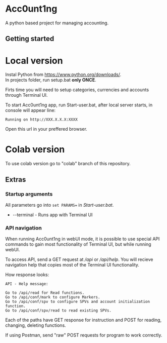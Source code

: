 # Acc0unt1ng

A python based project for managing accounting.

## Getting started 

# Local version

Instal Python from https://www.python.org/downloads/. <br>
In projects folder, run setup.bat **only ONCE**. <br>

Firts time you will need to setup categories, currencies and accounts through Terminal UI.

To start Acc0unt1ng app, run Start-user.bat, after local server starts, in console will appear line:

```
Running on http://XXX.X.X.X:XXXX
```

Open this url in your preffered browser.

# Colab version

To use colab version go to "colab" branch of this repository.


## Extras

### Startup arguments

All parameters go into `set PARAMS=` in *Start-user.bat*.

* --terminal - Runs app with Terminal UI

### API navigation

When running Acc0unt1ng in webUI mode, it is possible to use special API commands to gain most functionality of Terminal UI, but while running webUI.

To access API, send a GET request at */api* or */api/help*.
You will recieve navigation help that copies most of the Terminal UI functionality.

How response looks:

```
API - Help message:

Go to /api/read for Read functions.
Go to /api/conf/mark to configure Markers.
Go to /api/conf/spv to configure SPVs and account initialization function.
Go to /api/conf/spv/read to read existing SPVs.
```

Each of the paths have GET response for instruction and POST for reading, changing, deleting functions.

If using Postman, send "raw" POST requests for program to work correctly.
